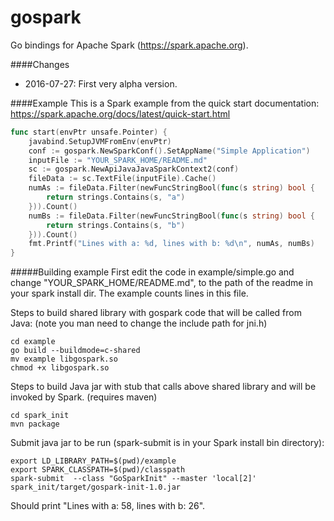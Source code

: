 gospark
=======

Go bindings for Apache Spark (https://spark.apache.org).

####Changes
* 2016-07-27: First very alpha version.

####Example
This is a Spark example from the quick start documentation: https://spark.apache.org/docs/latest/quick-start.html

```` go
func start(envPtr unsafe.Pointer) {
	javabind.SetupJVMFromEnv(envPtr)
	conf := gospark.NewSparkConf().SetAppName("Simple Application")
	inputFile := "YOUR_SPARK_HOME/README.md"
	sc := gospark.NewApiJavaJavaSparkContext2(conf)
	fileData := sc.TextFile(inputFile).Cache()
	numAs := fileData.Filter(newFuncStringBool(func(s string) bool {
		return strings.Contains(s, "a")
	})).Count()
	numBs := fileData.Filter(newFuncStringBool(func(s string) bool {
		return strings.Contains(s, "b")
	})).Count()
	fmt.Printf("Lines with a: %d, lines with b: %d\n", numAs, numBs)
} 
````

#####Building example
First edit the code in example/simple.go and change "YOUR_SPARK_HOME/README.md", to the path of the readme
in your spark install dir. The example counts lines in this file.

Steps to build shared library with gospark code that will be called from Java:
(note you man need to change the include path for jni.h)

````
cd example
go build --buildmode=c-shared
mv example libgospark.so
chmod +x libgospark.so
````

Steps to build Java jar with stub that calls above shared library and will be invoked by Spark. (requires maven)
````
cd spark_init
mvn package
````

Submit java jar to be run (spark-submit is in your Spark install bin directory):
````
export LD_LIBRARY_PATH=$(pwd)/example
export SPARK_CLASSPATH=$(pwd)/classpath
spark-submit  --class "GoSparkInit" --master 'local[2]' spark_init/target/gospark-init-1.0.jar
````

Should print "Lines with a: 58, lines with b: 26".